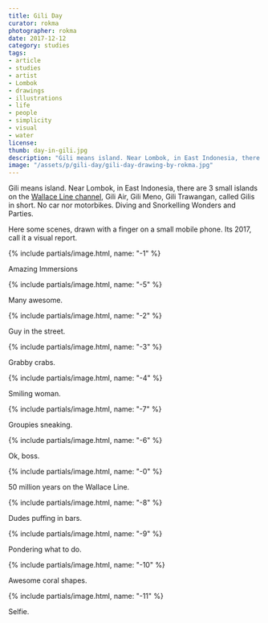 ```yaml
---
title: Gili Day
curator: rokma
photographer: rokma
date: 2017-12-12
category: studies
tags:
- article
- studies
- artist
- Lombok
- drawings
- illustrations
- life
- people
- simplicity
- visual
- water
license:
thumb: day-in-gili.jpg
description: "Gili means island. Near Lombok, in East Indonesia, there are 3 small islands on the Wallace Line channel, called Gilis in short. No car nor motorbikes. Diving and Snorkelling Wonders and Parties. Here some scenes, drawn with a finger on a small mobile phone. Its 2017, call it a visual report."
image: "/assets/p/gili-day/gili-day-drawing-by-rokma.jpg"
---
```


Gili means island. Near Lombok, in East Indonesia, there are 3 small islands on the [Wallace Line channel](https://en.wikipedia.org/wiki/Wallace_Line), Gili Air, Gili Meno, Gili Trawangan, called Gilis in short. No car nor motorbikes. Diving and Snorkelling Wonders and Parties.

Here some scenes, drawn with a finger on a small mobile phone. Its 2017, call it a visual report.

{% include partials/image.html, name: "-1" %}

Amazing Immersions

{% include partials/image.html, name: "-5" %}

Many awesome.

{% include partials/image.html, name: "-2" %}

Guy in the street.

{% include partials/image.html, name: "-3" %}

Grabby crabs.

{% include partials/image.html, name: "-4" %}

Smiling woman.

{% include partials/image.html, name: "-7" %}

Groupies sneaking.

{% include partials/image.html, name: "-6" %}

Ok, boss.

{% include partials/image.html, name: "-0" %}

50 million years on the Wallace Line.

{% include partials/image.html, name: "-8" %}

Dudes puffing in bars.

{% include partials/image.html, name: "-9" %}

Pondering what to do.

{% include partials/image.html, name: "-10" %}

Awesome coral shapes.

{% include partials/image.html, name: "-11" %}

Selfie.

